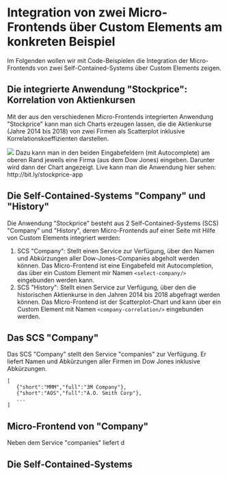 # Integration von zwei Micro-Frontends über Custom Elements am konkreten Beispiel
Im Folgenden wollen wir mit Code-Beispielen die Integration der Micro-Frontends von zwei Self-Contained-Systems über Custom Elements zeigen.
## Die integrierte Anwendung "Stockprice": Korrelation von Aktienkursen
Mit der aus den verschiedenen Micro-Frontends integrierten Anwendung "Stockprice" kann man sich Charts erzeugen lassen, die die Aktienkurse (Jahre 2014 bis 2018) von zwei Firmen als Scatterplot inklusive Korrelationskoeffizienten darstellen.  

<img src="https://cdn.jsdelivr.net/gh/owidder/jsArtikel@ow20190515-01/oliver/correlationApp.png"/>
Dazu kann man in den beiden Eingabefeldern (mit Autocomplete) am oberen Rand jeweils eine Firma (aus dem Dow Jones) eingeben. Darunter wird dann der Chart angezeigt. 
Live kann man die Anwendung hier sehen: http://bit.ly/stockprice-app

## Die Self-Contained-Systems "Company" und "History"
Die Anwendung "Stockprice" besteht aus 2 Self-Contained-Systems (SCS) "Company" und "History", deren Micro-Frontends auf einer Seite mit Hilfe von Custom Elements integriert werden:
1. SCS "Company": Stellt einen Service zur Verfügung, über den Namen und Abkürzungen aller Dow-Jones-Companies abgeholt werden können. Das Micro-Frontend ist eine Eingabefeld mit Autocompletion, das über ein Custom Element mir Namen `<select-company/>` eingebunden werden kann.
2. SCS "History": Stellt einen Service zur Verfügung, über den die historischen Aktienkurse in den Jahren 2014 bis 2018 abgefragt werden können. Das Micro-Frontend ist der Scatterplot-Chart und kann über ein Custom Element mit Namen `<company-correlation/>` eingebunden werden.

## Das SCS "Company"
Das SCS "Company" stellt den Service "companies" zur Verfügung. Er liefert Namen und Abkürzungen aller Firmen im Dow Jones inklusive Abkürzungen.
```
[
   {"short":"MMM","full":"3M Company"},
   {"short":"AOS","full":"A.O. Smith Corp"},
   ...
]
```

## Micro-Frontend von "Company"
Neben dem Service "companies" liefert d 

## Die Self-Contained-Systems

<!--stackedit_data:
eyJoaXN0b3J5IjpbLTE1MjA4MjQyODgsLTEwNzc2NjQyOTAsNz
YzODA4NDA5LDQ2MDUyODI1OCwxMDcyOTM1MzIsMTQxODU4MDQy
NiwxOTM0NDU3ODU3LDIwNTAwMzYwNjQsLTEyODM1MzcxMCwtOD
kyMjEwOTFdfQ==
-->